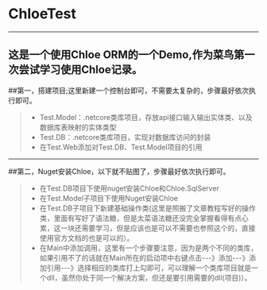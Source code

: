 # ChloeTest
-----------
这是一个使用Chloe ORM的一个Demo,作为菜鸟第一次尝试学习使用Chloe记录。
-----------
##第一，搭建项目;这里新建一个控制台即可，不需要太复杂的，步骤最好依次执行即可。
>* Test.Model：.netcore类库项目，存放api接口输入输出实体类、以及数据库表映射的实体类型
>* Test.DB：.netcore类库项目，实现对数据库访问的封装
>* 在Test.Web添加对Test.DB、Test.Model项目的引用
-----------
##第二，Nuget安装Chloe，以下就不贴图了，步骤最好依次执行即可。
>* 在Test.DB项目下使用nuget安装Chloe和Chloe.SqlServer
>* 在Test.Model子项目下使用Nuget安装Chloe
>* 在Test.DB子项目下新建基础操作类(这里是照搬了文章教程写好的操作类，里面有写好了语法糖，但是太菜语法糖还没完全掌握看得有点心累，这一块还需要学习，但是应该也是可以不需要也参照这个的，直接使用官方文档的也是可以的）。
>* 在Main中添加调用，这里有一个步骤要注意，因为是两个不同的类库，如果引用不了的话就在Main所在的启动项中右键点击---》添加---》添加引用---》选择相应的类库打上勾即可，可以理解一个类库项目就是一个dll，虽然你处于同一个解决方案，但还是要引用需要的dll(项目)）。
